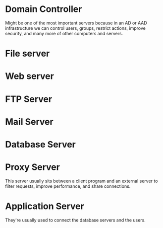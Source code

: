 # Domain Controller
Might be one of the most important servers because in an AD or AAD infrastructure we can control users, groups, restrict actions, improve security, and many more of other computers and servers.

# File server
# Web server
# FTP Server
# Mail Server
# Database Server
# Proxy Server
This server usually sits between a client program and an external server to filter requests, improve performance, and share connections.

# Application Server
They're usually used to connect the database servers and the users.